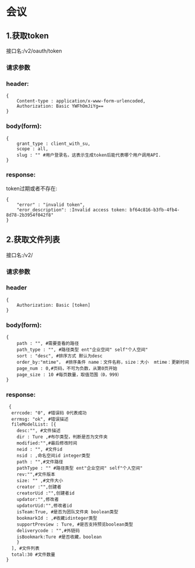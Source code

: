 # 会议

## 1.获取token
接口名:/v2/oauth/token
### 请求参数
### header:
``` 
{
    Content-type : application/x-www-form-urlencoded,
    Authorization: Basic YWFhOmJiYg==
} 
```

### body(form):
```
{
    grant_type : client_with_su,
    scope : all,
    slug : "" #用户登录名，这表示生成token后能代表哪个用户调用API.
}
```

### response:
token过期或者不存在:
```
{
    "error" : "invalid token",
    "eror_description": :Invalid access token: bf64c816-b3fb-4fb4-8d78-2b3954f042f8"
}
```

## 2.获取文件列表
接口名:/v2/
### 请求参数
### header
```
{
    Authorization: Basic [token]
}
```

### body(form):
```
{
    path : "", #需要查看的路径
    path_type : "", #路径类型 ent"企业空间" self"个人空间"
    sort : "desc", #排序方式 默认为desc
    order_by:"mtime"， #排序条件 name：文件名称，size：大小  mtime：更新时间
    page_num : 0,#页码，不可为负数，从第0页开始
    page_size : 10 #每页数量，取值范围（0，999）
}
```

### response:
```
 {
  errcode: "0", #错误码 0代表成功
  errmsg: "ok", #错误描述
  fileModelList: [{
    desc:"", #文件描述
    dir : Ture ,#布尔类型，判断是否为文件夹
    modified:"",#最后修改时间
    neid : "", #文件id
    nsid : ,命名空间id integer类型
    path : "",#文件路径
    pathType : "" #路径类型 ent"企业空间" self"个人空间"
    rev:"",#文件版本
    size: "" ,#文件大小
    creator :"",创建者
    creatorUid :"",创建者id
    updator:"",修改者
    updatorUid:"",修改者id
    isTeam:True, #是否为团队文件夹 boolean类型
    bookmarkId : ,#收藏idinteger类型
    supportPreview : Ture, #是否支持预览boolean类型
    deliverycode : "",#外链码
    isBookmark:Ture #是否收藏，boolean
    }
  ], #文件列表
  total:30 #文件数量
}
```